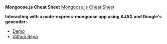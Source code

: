 **Mongoose.js Cheat Sheet**
[Mongoose.js Cheat Sheet](https://github.com/sslover/designing-for-data-personalization/blob/master/week8/mongoose-cheatsheet.md)

**Interacting with a node-express-mongoose app using AJAX and Google's 
geocoder:**
* [Demo](https://pets-of-nyc.herokuapp.com/pets)
* [Github Repo](https://github.com/sslover/node-express-geolocation-with-ajax-example)


